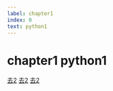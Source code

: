 ```yaml
---
label: chapter1
index: 0
text: python1
---
```


# chapter1 python1
[去2](./chapter2.md "go")
[去2](./chapter2.md)
[去2]()